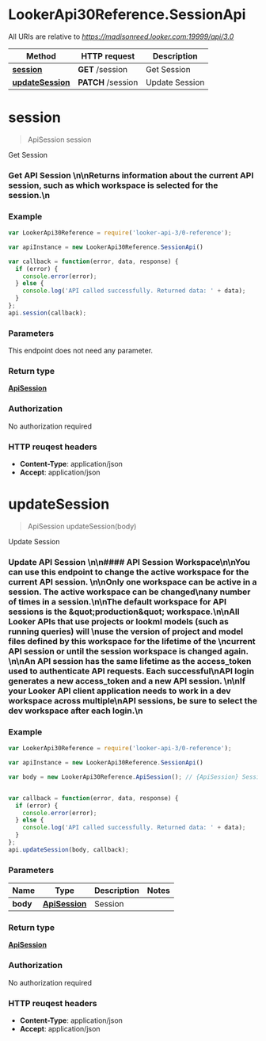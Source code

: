 # LookerApi30Reference.SessionApi

All URIs are relative to *https://madisonreed.looker.com:19999/api/3.0*

Method | HTTP request | Description
------------- | ------------- | -------------
[**session**](SessionApi.md#session) | **GET** /session | Get Session
[**updateSession**](SessionApi.md#updateSession) | **PATCH** /session | Update Session


<a name="session"></a>
# **session**
> ApiSession session

Get Session

### Get API Session \n\nReturns information about the current API session, such as which workspace is selected for the session.\n

### Example
```javascript
var LookerApi30Reference = require('looker-api-3/0-reference');

var apiInstance = new LookerApi30Reference.SessionApi()

var callback = function(error, data, response) {
  if (error) {
    console.error(error);
  } else {
    console.log('API called successfully. Returned data: ' + data);
  }
};
api.session(callback);
```

### Parameters
This endpoint does not need any parameter.

### Return type

[**ApiSession**](ApiSession.md)

### Authorization

No authorization required

### HTTP reuqest headers

 - **Content-Type**: application/json
 - **Accept**: application/json

<a name="updateSession"></a>
# **updateSession**
> ApiSession updateSession(body)

Update Session

### Update API Session \n\n#### API Session Workspace\n\nYou can use this endpoint to change the active workspace for the current API session. \n\nOnly one workspace can be active in a session. The active workspace can be changed\nany number of times in a session.\n\nThe default workspace for API sessions is the \&quot;production\&quot; workspace.\n\nAll Looker APIs that use projects or lookml models (such as running queries) will \nuse the version of project and model files defined by this workspace for the lifetime of the \ncurrent API session or until the session workspace is changed again. \n\nAn API session has the same lifetime as the access_token used to authenticate API requests. Each successful\nAPI login generates a new access_token and a new API session. \n\nIf your Looker API client application needs to work in a dev workspace across multiple\nAPI sessions, be sure to select the dev workspace after each login.\n

### Example
```javascript
var LookerApi30Reference = require('looker-api-3/0-reference');

var apiInstance = new LookerApi30Reference.SessionApi()

var body = new LookerApi30Reference.ApiSession(); // {ApiSession} Session


var callback = function(error, data, response) {
  if (error) {
    console.error(error);
  } else {
    console.log('API called successfully. Returned data: ' + data);
  }
};
api.updateSession(body, callback);
```

### Parameters

Name | Type | Description  | Notes
------------- | ------------- | ------------- | -------------
 **body** | [**ApiSession**](ApiSession.md)| Session | 

### Return type

[**ApiSession**](ApiSession.md)

### Authorization

No authorization required

### HTTP reuqest headers

 - **Content-Type**: application/json
 - **Accept**: application/json

